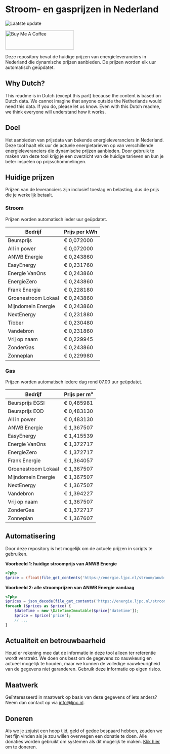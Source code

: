 # Stroom- en gasprijzen in Nederland

![Laatste update](https://img.shields.io/badge/laatste%20update-2025--01--06%2008%3A00%20CET-brightgreen)

<a href="https://www.buymeacoffee.com/Lars-" target="_blank"><img src="https://cdn.buymeacoffee.com/buttons/v2/default-orange.png" alt="Buy Me A Coffee" height="60" style="height: 60px !important;width: 217px !important;" ></a>

Deze repository bevat de huidige prijzen van energieleveranciers in Nederland die dynamische prijzen aanbieden. De prijzen worden elk uur automatisch geüpdatet.

## Why Dutch?

This readme is in Dutch (except this part) because the content is based on Dutch data. We cannot imagine that anyone outside the Netherlands would need this data. If you do, please let us know. Even with this Dutch readme, we think
everyone will understand how it works.

## Doel

Het aanbieden van prijsdata van bekende energieleveranciers in Nederland. Deze tool haalt elk uur de actuele energietarieven op van verschillende energieleveranciers die dynamische prijzen aanbieden. Door gebruik te maken van deze tool
krijg je een overzicht van de huidige tarieven en kun je beter inspelen op prijsschommelingen.

## Huidige prijzen

Prijzen van de leveranciers zijn inclusief toeslag en belasting, dus de prijs die je werkelijk betaalt.

### Stroom

Prijzen worden automatisch ieder uur geüpdatet.

 Bedrijf | Prijs per kWh 
---------|---------------
Beursprijs | € 0,072000
All in power | € 0,072000
ANWB Energie | € 0,243860
EasyEnergy | € 0,231760
Energie VanOns | € 0,243860
EnergieZero | € 0,243860
Frank Energie | € 0,228180
Groenestroom Lokaal | € 0,243860
Mijndomein Energie | € 0,243860
NextEnergy | € 0,231880
Tibber | € 0,230480
Vandebron | € 0,231860
Vrij op naam | € 0,229945
ZonderGas | € 0,243860
Zonneplan | € 0,229980


### Gas

Prijzen worden automatisch iedere dag rond 07.00 uur geüpdatet.

 Bedrijf | Prijs per m³ 
---------|--------------
Beursprijs EGSI | € 0,485981
Beursprijs EOD | € 0,483130
All in power | € 0,483130
ANWB Energie | € 1,367507
EasyEnergy | € 1,415539
Energie VanOns | € 1,372717
EnergieZero | € 1,372717
Frank Energie | € 1,364057
Groenestroom Lokaal | € 1,367507
Mijndomein Energie | € 1,367507
NextEnergy | € 1,367507
Vandebron | € 1,394227
Vrij op naam | € 1,367507
ZonderGas | € 1,372717
Zonneplan | € 1,367607


## Automatisering

Door deze repository is het mogelijk om de actuele prijzen in scripts te gebruiken.

**Voorbeeld 1: huidige stroomprijs van ANWB Energie**

```php
<?php
$price = (float)file_get_contents('https://energie.ljpc.nl/stroom/anwb-energie-nu.txt');

```

**Voorbeeld 2: alle stroomprijzen van ANWB Energie vandaag**

```php
<?php
$prices = json_decode(file_get_contents('https://energie.ljpc.nl/stroom/all-in-power-vandaag.json'),true);
foreach ($prices as $price) {
    $dateTime = new \DateTimeImmutable($price['datetime']);
    $price = $price['price'];
    // ...
}
```

## Actualiteit en betrouwbaarheid

Houd er rekening mee dat de informatie in deze tool alleen ter referentie wordt verstrekt. We doen ons best om de gegevens zo nauwkeurig en actueel mogelijk te houden, maar we kunnen de volledige nauwkeurigheid van de gegevens niet
garanderen. Gebruik deze informatie op eigen risico.

## Maatwerk

Geïnteresseerd in maatwerk op basis van deze gegevens of iets anders? Neem dan contact op
via [info@ljpc.nl](mailto:info@ljpc.nl?subject=Energie%20prijzen).

## Doneren

Als we je zojuist een hoop tijd, geld of gedoe bespaard hebben, zouden we het fijn vinden als je zou willen overwegen een
donatie te doen. Alle donaties worden gebruikt om systemen als dit mogelijk te
maken. [Klik hier](https://www.buymeacoffee.com/Lars-) om te doneren.
